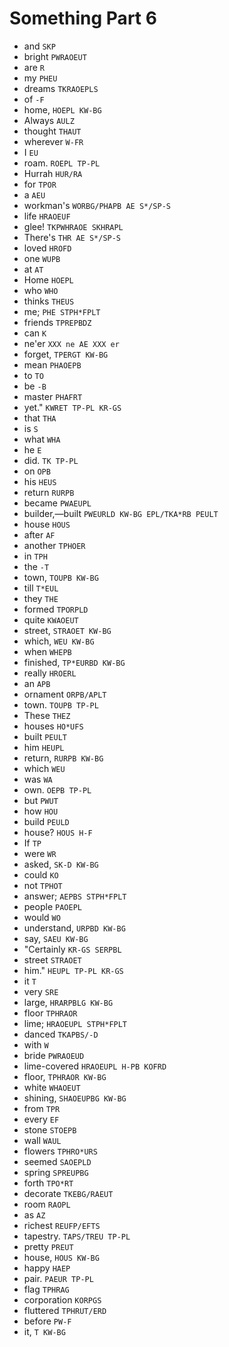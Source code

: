 # Something Part 6

* and `SKP`
* bright `PWRAOEUT`
* are `R`
* my `PHEU`
* dreams `TKRAOEPLS`
* of `-F`
* home, `HOEPL KW-BG`
* Always `AULZ`
* thought `THAUT`
* wherever `W-FR`
* I `EU`
* roam. `ROEPL TP-PL`
* Hurrah `HUR/RA`
* for `TPOR`
* a `AEU`
* workman's `WORBG/PHAPB AE S*/SP-S`
* life `HRAOEUF`
* glee! `TKPWHRAOE SKHRAPL`
* There's `THR AE S*/SP-S`
* loved `HROFD`
* one `WUPB`
* at `AT`
* Home `HOEPL`
* who `WHO`
* thinks `THEUS`
* me; `PHE STPH*FPLT`
* friends `TPREPBDZ`
* can `K`
* ne'er `XXX ne AE XXX er`
* forget, `TPERGT KW-BG`
* mean `PHAOEPB`
* to `TO`
* be `-B`
* master `PHAFRT`
* yet." `KWRET TP-PL KR-GS`
* that `THA`
* is `S`
* what `WHA`
* he `E`
* did. `TK TP-PL`
* on `OPB`
* his `HEUS`
* return `RURPB`
* became `PWAEUPL`
* builder,—built `PWEURLD KW-BG EPL/TKA*RB PEULT`
* house `HOUS`
* after `AF`
* another `TPHOER`
* in `TPH`
* the `-T`
* town, `TOUPB KW-BG`
* till `T*EUL`
* they `THE`
* formed `TPORPLD`
* quite `KWAOEUT`
* street, `STRAOET KW-BG`
* which, `WEU KW-BG`
* when `WHEPB`
* finished, `TP*EURBD KW-BG`
* really `HROERL`
* an `APB`
* ornament `ORPB/APLT`
* town. `TOUPB TP-PL`
* These `THEZ`
* houses `HO*UFS`
* built `PEULT`
* him `HEUPL`
* return, `RURPB KW-BG`
* which `WEU`
* was `WA`
* own. `OEPB TP-PL`
* but `PWUT`
* how `HOU`
* build `PEULD`
* house? `HOUS H-F`
* If `TP`
* were `WR`
* asked, `SK-D KW-BG`
* could `KO`
* not `TPHOT`
* answer; `AEPBS STPH*FPLT`
* people `PAOEPL`
* would `WO`
* understand, `URPBD KW-BG`
* say, `SAEU KW-BG`
* "Certainly `KR-GS SERPBL`
* street `STRAOET`
* him." `HEUPL TP-PL KR-GS`
* it `T`
* very `SRE`
* large, `HRARPBLG KW-BG`
* floor `TPHRAOR`
* lime; `HRAOEUPL STPH*FPLT`
* danced `TKAPBS/-D`
* with `W`
* bride `PWRAOEUD`
* lime-covered `HRAOEUPL H-PB KOFRD`
* floor, `TPHRAOR KW-BG`
* white `WHAOEUT`
* shining, `SHAOEUPBG KW-BG`
* from `TPR`
* every `EF`
* stone `STOEPB`
* wall `WAUL`
* flowers `TPHRO*URS`
* seemed `SAOEPLD`
* spring `SPREUPBG`
* forth `TPO*RT`
* decorate `TKEBG/RAEUT`
* room `RAOPL`
* as `AZ`
* richest `REUFP/EFTS`
* tapestry. `TAPS/TREU TP-PL`
* pretty `PREUT`
* house, `HOUS KW-BG`
* happy `HAEP`
* pair. `PAEUR TP-PL`
* flag `TPHRAG`
* corporation `KORPGS`
* fluttered `TPHRUT/ERD`
* before `PW-F`
* it, `T KW-BG`
